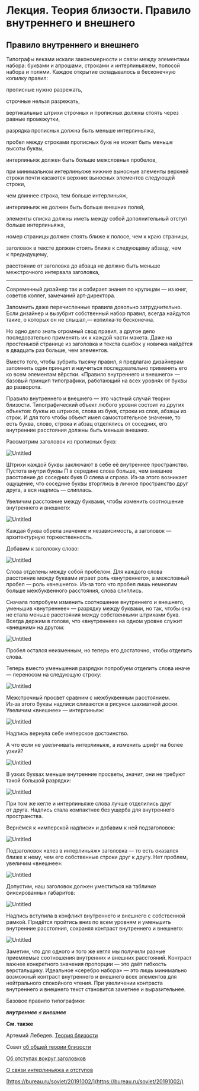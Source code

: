 # Лекция. Теория близости. Правило внутреннего и внешнего

## **Правило внутреннего и внешнего**

Типографы веками искали закономерности и связи между элементами набора: буквами и апрошами, строками и интерлиньяжем, полосой набора и полями. Каждое открытие складывалось в бесконечную копилку правил:

прописные нужно разрежать,

строчные нельзя разрежать,

вертикальные штрихи строчных и прописных должны стоять через равные промежутки,

разрядка прописных должна быть меньше интерлиньяжа,

пробел между строками прописных букв не может быть меньше высоты буквы,

интерлиньяж должен быть больше межсловных пробелов,

при минимальном интерлиньяже нижние выносные элементы верхней строки почти касаются верхних выносных элементов следующей строки,

чем длиннее строка, тем больше интерлиньяж,

интерлиньяж не должен быть больше внешних полей,

элементы списка должны иметь между собой дополнительный отступ больше интерлиньяжа,

номер страницы должен стоять ближе к полосе, чем к краю страницы,

заголовок в тексте должен стоять ближе к следующему абзацу, чем к предыдущему,

расстояние от заголовка до абзаца не должно быть меньше межстрочного интервала заголовка,

---

Современный дизайнер так и собирает знания по крупицам — из книг, советов коллег, замечаний арт‑директора.

Запомнить даже перечисленные правила довольно затруднительно. Если дизайнер и вызубрит собственный набор правил, всегда найдутся такие, о которых он не слышал,— копилка‑то бесконечна.

Но одно дело знать огромный свод правил, а другое дело последовательно применять их к каждой части макета. Даже на простенькой странице из заголовка и текста ошибок у новичка найдётся в двадцать раз больше, чем элементов.

Вместо того, чтобы зубрить тысячу правил, я предлагаю дизайнерам запомнить один принцип и научиться последовательно применять его ко всем элементам вёрстки. «Правило внутреннего и внешнего» — базовый принцип типографики, работающий на всех уровнях от буквы до разворота.

Правило внутреннего и внешнего — это частный случай теории близости. Типографический объект любого уровня состоит из других объектов: буквы из штрихов, слова из букв, строки из слов, абзацы из строк. И для того чтобы объект имел самостоятельное значение, то есть буква, слово, строка и абзац отделялись от соседних, его внутренние расстояния должны быть меньше внешних.

Рассмотрим заголовок из прописных букв:

![Untitled](Home/База%20знаний/Школа%20редакторов/Типографика%20и%20вёрстка/Лекция%20Теория%20близости%20Правило%20внутреннего%20и%20внешн/Untitled.png)

Штрихи каждой буквы заключают в себе её внутреннее пространство. Пустота внутри буквы П в середине слова больше, чем внешнее расстояние до соседних букв О слева и справа. Из‑за этого возникает ощущение, что соседние буквы вторглись в личное пространство друг друга, а вся надпись — слиплась.

Увеличим расстояние между буквами, чтобы изменить соотношение внутреннего и внешнего:

![Untitled](Home/База%20знаний/Школа%20редакторов/Типографика%20и%20вёрстка/Лекция%20Теория%20близости%20Правило%20внутреннего%20и%20внешн/Untitled%201.png)

Каждая буква обрела значение и независимость, а заголовок — архитектурную торжественность.

Добавим к заголовку слово:

![Untitled](Home/База%20знаний/Школа%20редакторов/Типографика%20и%20вёрстка/Лекция%20Теория%20близости%20Правило%20внутреннего%20и%20внешн/Untitled%202.png)

Слова отделены между собой пробелом. Для каждого слова расстояние между буквами играет роль «внутреннего», а межсловный пробел — роль «внешнего». Из‑за того что пробел лишь немногим больше межбуквенного расстояния, слова слиплись.

Сначала попробуем изменить соотношение внутреннего и внешнего, уменьшив «внутреннее» — разрядку между буквами, но так, чтобы она не стала меньше расстояния между собственными штрихами букв. Всегда держим в голове, что «внутреннее» на одном уровне служит «внешним» на другом:

![Untitled](Home/База%20знаний/Школа%20редакторов/Типографика%20и%20вёрстка/Лекция%20Теория%20близости%20Правило%20внутреннего%20и%20внешн/Untitled%203.png)

Пробел остался неизменным, но теперь его достаточно, чтобы отделить слова.

Теперь вместо уменьшения разрядки попробуем отделить слова иначе — переносом на следующую строку:

![Untitled](Home/База%20знаний/Школа%20редакторов/Типографика%20и%20вёрстка/Лекция%20Теория%20близости%20Правило%20внутреннего%20и%20внешн/Untitled%204.png)

Межстрочный просвет сравним с межбуквенным расстоянием. Из‑за этого буквы надписи сливаются в рисунок шахматной доски. Увеличим «внешнее» — интерлиньяж:

![Untitled](Home/База%20знаний/Школа%20редакторов/Типографика%20и%20вёрстка/Лекция%20Теория%20близости%20Правило%20внутреннего%20и%20внешн/Untitled%205.png)

Надпись вернула себе имперское достоинство.

А что если не увеличивать интерлиньяж, а изменить шрифт на более узкий?

![Untitled](Home/База%20знаний/Школа%20редакторов/Типографика%20и%20вёрстка/Лекция%20Теория%20близости%20Правило%20внутреннего%20и%20внешн/Untitled%206.png)

В узких буквах меньше внутренние просветы, значит, они не требуют такой большой разрядки:

![Untitled](Home/База%20знаний/Школа%20редакторов/Типографика%20и%20вёрстка/Лекция%20Теория%20близости%20Правило%20внутреннего%20и%20внешн/Untitled%207.png)

При том же кегле и интерлиньяже слова лучше отделились друг от друга. Надпись стала компактнее без ущерба для внутреннего пространства.

Вернёмся к «имперской надписи» и добавим к ней подзаголовок:

![Untitled](Home/База%20знаний/Школа%20редакторов/Типографика%20и%20вёрстка/Лекция%20Теория%20близости%20Правило%20внутреннего%20и%20внешн/Untitled%208.png)

Подзаголовок «влез в интерлиньяж» заголовка — то есть оказался ближе к нему, чем его собственные строки друг к другу. Нет проблем, увеличим «внешнее»:

![Untitled](Home/База%20знаний/Школа%20редакторов/Типографика%20и%20вёрстка/Лекция%20Теория%20близости%20Правило%20внутреннего%20и%20внешн/Untitled%209.png)

Допустим, наш заголовок должен уместиться на табличке фиксированных габаритов:

![Untitled](Home/База%20знаний/Школа%20редакторов/Типографика%20и%20вёрстка/Лекция%20Теория%20близости%20Правило%20внутреннего%20и%20внешн/Untitled%2010.png)

Надпись вступила в конфликт внутреннего и внешнего с собственной рамкой. Придётся пройтись вниз по всем уровням и уменьшить внутренние расстояния, сохраняя контраст внутреннего и внешнего:

![Untitled](Home/База%20знаний/Школа%20редакторов/Типографика%20и%20вёрстка/Лекция%20Теория%20близости%20Правило%20внутреннего%20и%20внешн/Untitled%2011.png)

Заметим, что для одного и того же кегля мы получили разные приемлемые соотношения внутренних и внешних расстояний. Контраст важнее конкретного значения пропорции — это даёт гибкость верстальщику. Идеальное «серебро набора» — это лишь минимально возможный контраст внутреннего и внешнего всех элементов для нейтрального спокойного чтения. При увеличении контраста внутреннего и внешнего текст становится заметнее и выразительнее.

Базовое правило типографики:

***внутреннее ≤ внешнее***

****См. также****

Артемий Лебедев. [Теория близости](http://www.artlebedev.ru/kovodstvo/sections/136/)

Совет [об общей теории близости](https://bureau.ru/soviet/20090112)

[Об отступах вокруг заголовков](https://bureau.ru/soviet/20140224/)

[О связи интерлиньяжа и отступов](https://bureau.ru/soviet/20140310/)

[https://bureau.ru/soviet/20191002/](https://bureau.ru/soviet/20191002/)